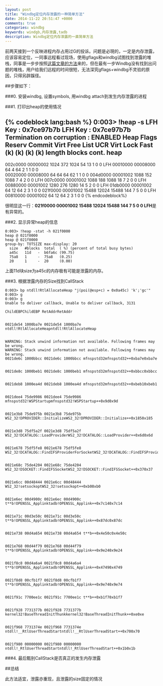 ```yaml
---
layout: post
title: "Windbg定位内存泄露的一种简单方法"
date: 2014-11-22 20:51:47 +0000
comments: true
categories: windbg
keywords: windgb,内存泄露,tadb
description: Windbg定位内存泄露的一直简单方法
---
```


前两天接到一个反映进程内存占用过G的投诉。问题是必現的，一定是内存泄露，应该容易定位，一同事远程看过现场，使用gflags和windbg试图找到泄露的堆栈，同事是一步步按照[这篇文章的方法][1]来的，但在最有一步Windbg没有找到出问题的堆栈，用户给我们远程的时间很短，无法深究gflags+windbg不灵验的原因，只得另辟蹊径。

##步骤如下：

###0. 安装windbg, 设置symbols, 用windbg attach到发生内存泄露的进程

###1. 打印出heap的使用情况

{% codeblock lang:bash %}
0:003> !heap -s
LFH Key : 0x7ce97b7b
LFH Key : 0x7ce97b7b
Termination on corruption : ENABLED
Heap     Flags    Reserv Commit  Virt   Free   List    UCR    Virt  Lock Fast 
                  (k)    (k)     (k)    (k)    length  blocks cont. heap 
-----------------------------------------------------------------------------
002c0000 00000002 1024    372     1024   54    13      1      0     0    LFH
00010000 00008000 64      4       64 2   1     1       0      0  
00020000 00008000 64      64      64     62    1       1      0     0 
004d0000 00001002 1088    152     1088   7     4       2      0     0    LFH
007c0000 00001002 1088    188     1088   18    7       2      0     0    LFH
00880000 00001002 1280    276     1280   14    5       2      0     0    LFH
01db0000 00001002 64      12      64     2     3       1      0     0 
021f0000 00001002 15488   12024   15488  144   7       5      0     0    LFH
00810000 00001002 64      12      64     2     3       1      0     0 
{% endcodeblock%}

很明显这一行：**021f0000 00001002 15488   12024   15488  144   7       5      0     0    LFH**是有异常的。

###2. 显示异常heap的信息

```
0:003> !heap -stat -h 021f0000
heap @ 021f0000
heap @ 021f0000
group-by: TOTSIZE max-display: 20
  size   #blocks  total  ( %) (percent of total busy bytes)
  a45c   11d   -  b6fa6c (99.75)
  75a8   1     -  75a8   (0.25)
  20     1     -  20     (0.00)
```

上面11d块size为a45c的内存极有可能是泄露的内存。

###3. 根据泄露内存的Size找到CallStack
```
0:003> bp ntdll!RtlAllocateHeap "j(poi(@esp+c) = 0x0a45c) 'k';'gc'"
0:003> g
0:003> g
Unable to deliver callback, Unable to deliver callback, 3131

ChildEBPChildEBP RetAddrRetAddr


0021de54 1000ba7e 0021de54 1000ba7e ntdll!RtlAllocateHeapntdll!RtlAllocateHeap


WARNING: Stack unwind information not available. Following frames may be wrong.
WARNING: Stack unwind information not available. Following frames may be wrong.
0021de6c 1000bbcc 0021de6c 1000bbcc mfnspstd32mfnspstd32++0xba7e0xba7e


0021de8c 1000beb1 0021de8c 1000beb1 mfnspstd32mfnspstd32++0xbbcc0xbbcc


0021deb8 1000ea4d 0021deb8 1000ea4d mfnspstd32mfnspstd32++0xbeb10xbeb1


0021dee4 75de9986 0021dee4 75de9986 mfnspstd32!WSPStartupmfnspstd32!WSPStartup++0x9d0x9d


0021e3b8 75de975b 0021e3b8 75de975b WS2_32!DPROVIDER::InitializeWS2_32!DPROVIDER::Initialize++0x1850x185


0021e3d8 75df5a2f 0021e3d8 75df5a2f WS2_32!DCATALOG::LoadProviderWS2_32!DCATALOG::LoadProvider++0x6d0x6d


0021e678 75df5fe8 0021e678 75df5fe8 WS2_32!DCATALOG::FindIFSProviderForSocketWS2_32!DCATALOG::FindIFSProviderForSocket++0x630x63


0021e68c 75de4204 0021e68c 75de4204 WS2_32!DSOCKET::FindIFSSocketWS2_32!DSOCKET::FindIFSSocket++0x370x37


0021e6cc 00d48444 0021e6cc 00d48444 WS2_32!setsockoptWS2_32!setsockopt++0xb00xb0


0021e6ec 00d4900c 0021e6ec 00d4900c t**b!OPENSSL_Applinktadb!OPENSSL_Applink++0x7c140x7c14


0021e71c 00d3e50c 0021e71c 00d3e50c t**b!OPENSSL_Applinktadb!OPENSSL_Applink++0x87dc0x87dc


0021e738 00d4a654 0021e738 00d4a654 t**b++0x4e50c0x4e50c


0021e768 00d44f79 0021e768 00d44f79 t**b!OPENSSL_Applinktadb!OPENSSL_Applink++0x9e240x9e24


0021f8c8 00d4a6a4 0021f8c8 00d4a6a4 t**b!OPENSSL_Applinktadb!OPENSSL_Applink++0x47490x4749


0021f8d8 00cfb1f7 0021f8d8 00cfb1f7 t**b!OPENSSL_Applinktadb!OPENSSL_Applink++0x9e740x9e74


0021f91c 7700ee1c 0021f91c 7700ee1c t**b++0xb1f70xb1f7


0021f928 7731377b 0021f928 7731377b kernel32!BaseThreadInitThunkkernel32!BaseThreadInitThunk++0xe0xe


0021f968 7731374e 0021f968 7731374e ntdll!__RtlUserThreadStartntdll!__RtlUserThreadStart++0x700x70


0021f980 00000000 0021f980 00000000 ntdll!_RtlUserThreadStartntdll!_RtlUserThreadStart++0x1b0x1b
```

###4. 最后甄别CallStack是否真正的发生内存泄露

##总结

此方法适宜，泄露亦重现，且泄露的size固定的情况


[1]:http://www.codeproject.com/Articles/31382/Memory-Leak-Detection-Using-Windbg
